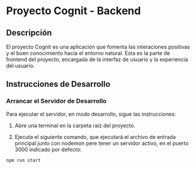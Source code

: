 # Proyecto Cognit - Backend

## Descripción
El proyecto Cognit es una aplicación que fomenta las interaciones positivas y el buen conocimiento hacía el entorno natural. Esta es la parte de frontend del proyecto, encargada de la interfaz de usuario y la experiencia del usuario.

## Instrucciones de Desarrollo

### Arrancar el Servidor de Desarrollo
Para ejecutar el servidor, en modo desarrollo, sigue las instrucciones:

1. Abre una terminal en la carpeta raíz del proyecto.

2. Ejecuta el siguiente comando, que ejecutará el archivo de entrada principal junto con nodemon pere tener un servidor activo, en el puerto 3000 indicado por defecto:

  ```
  npm run start
  ```